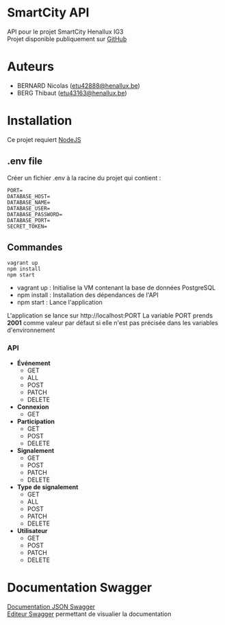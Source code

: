 # SmartCity API
API pour le projet SmartCity Henallux IG3 <br/>
Projet disponible publiquement sur [GitHub](https://github.com/ThibBer/smartcity_api)

# Auteurs
- BERNARD Nicolas (etu42888@henallux.be)
- BERG Thibaut (etu43163@henallux.be)

# Installation
Ce projet requiert [NodeJS](https://nodejs.org/en/)

## .env file
Créer un fichier .env à la racine du projet qui contient :<br/>

```
PORT=
DATABASE_HOST=
DATABASE_NAME=
DATABASE_USER=
DATABASE_PASSWORD=
DATABASE_PORT=
SECRET_TOKEN=
```

## Commandes
```
vagrant up
npm install
npm start
```

- vagrant up : Initialise la VM contenant la base de données PostgreSQL
- npm install : Installation des dépendances de l'API
- npm start : Lance l'application

L'application se lance sur http://localhost:PORT
La variable PORT prends **2001** comme valeur par défaut si elle n'est pas précisée dans les variables d'environnement

### API
- **Événement**
  - GET
  - ALL
  - POST
  - PATCH
  - DELETE
- **Connexion**
  - GET
- **Participation**
  - GET
  - POST
  - DELETE
- **Signalement**
  - GET
  - POST
  - PATCH
  - DELETE
- **Type de signalement**
  - GET
  - ALL
  - POST
  - PATCH
  - DELETE
- **Utilisateur**
  - GET
  - POST
  - PATCH
  - DELETE
  
# Documentation Swagger
[Documentation JSON Swagger](./swagger/spec.json) <br/>
[Editeur Swagger](https://editor.swagger.io/) permettant de visualier la documentation
